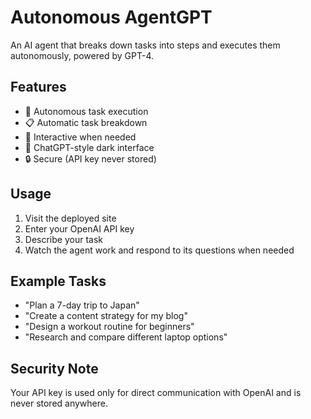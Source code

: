 # Autonomous AgentGPT

An AI agent that breaks down tasks into steps and executes them autonomously, powered by GPT-4.

## Features
- 🤖 Autonomous task execution
- 📋 Automatic task breakdown
- 💬 Interactive when needed
- 🎨 ChatGPT-style dark interface
- 🔒 Secure (API key never stored)

## Usage
1. Visit the deployed site
2. Enter your OpenAI API key
3. Describe your task
4. Watch the agent work and respond to its questions when needed

## Example Tasks
- "Plan a 7-day trip to Japan"
- "Create a content strategy for my blog"
- "Design a workout routine for beginners"
- "Research and compare different laptop options"

## Security Note
Your API key is used only for direct communication with OpenAI and is never stored anywhere.
